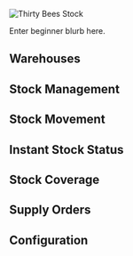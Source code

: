 ![Thirty Bees Stock]({{baseurl}}/thirtybees/images/merchants-guide/stock.jpg  "Thirty Bees Stock")

Enter beginner blurb here.

## Warehouses

## Stock Management

## Stock Movement

## Instant Stock Status

## Stock Coverage

## Supply Orders

## Configuration
